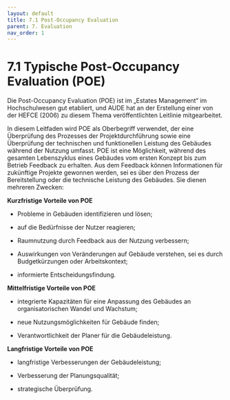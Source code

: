 ```yaml
---
layout: default
title: 7.1 Post-Occupancy Evaluation
parent: 7. Evaluation
nav_order: 1
---
```


# 7.1 Typische Post-Occupancy Evaluation (POE)

Die Post-Occupancy Evaluation (POE) ist im „Estates Management“ im
Hochschulwesen gut etabliert, und AUDE hat an der Erstellung einer von
der HEFCE (2006) zu diesem Thema veröffentlichten Leitlinie
mitgearbeitet.

In diesem Leitfaden wird POE als Oberbegriff verwendet, der eine
Überprüfung des Prozesses der Projektdurchführung sowie eine Überprüfung
der technischen und funktionellen Leistung des Gebäudes während der
Nutzung umfasst. POE ist eine Möglichkeit, während des gesamten
Lebenszyklus eines Gebäudes vom ersten Konzept bis zum Betrieb Feedback
zu erhalten. Aus dem Feedback können Informationen für zukünftige
Projekte gewonnen werden, sei es über den Prozess der Bereitstellung
oder die technische Leistung des Gebäudes. Sie dienen mehreren Zwecken:

**Kurzfristige Vorteile von POE**

-   Probleme in Gebäuden identifizieren und lösen;

-   auf die Bedürfnisse der Nutzer reagieren;

-   Raumnutzung durch Feedback aus der Nutzung verbessern;

-   Auswirkungen von Veränderungen auf Gebäude verstehen, sei es durch
    Budgetkürzungen oder Arbeitskontext;

-   informierte Entscheidungsfindung.

**Mittelfristige Vorteile von POE**

-   integrierte Kapazitäten für eine Anpassung des Gebäudes an
    organisatorischen Wandel und Wachstum;

-   neue Nutzungsmöglichkeiten für Gebäude finden;

-   Verantwortlichkeit der Planer für die Gebäudeleistung.

**Langfristige Vorteile von POE**

-   langfristige Verbesserungen der Gebäudeleistung;

-   Verbesserung der Planungsqualität;

-   strategische Überprüfung.

